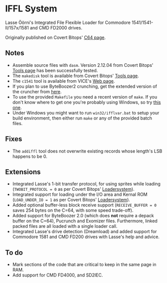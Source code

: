 # IFFL System
Lasse Öörni's Integrated File Flexible Loader for Commodore 1541/1541-II/157x/1581 and CMD FD2000 drives.

Originally published on Covert Bitops' [C64 page](https://cadaver.github.io/rants/iffl.html).

## Notes
- Assemble source files with `dasm`. Version 2.12.04 from Covert Bitops' [Tools page](https://cadaver.github.io/tools.html) has been successfully tested.
- The `makedisk` tool is available from Covert Bitops' [Tools page](https://cadaver.github.io/tools.html).
- The `c1541` tool is available from VICE's [Web page](http://vice-emu.sourceforge.net/index.html#download).
- If you plan to use ByteBoozer2 crunching, get the extended version of the cruncher from [here](https://github.com/luigidifraia/ByteBoozer2).
- To use the provided `Makefile` you need a recent version of `make`. If you don't know where to get one you're probably using Windows, so try [this one](http://gnuwin32.sourceforge.net/packages/make.htm).
- Under Windows you might want to run `win32/ifflvar.bat` to setup your build environment, then either run `make` or any of the provided batch files.

## Fixes
- The `addiffl` tool does not overwrite existing records whose length's LSB happens to be 0.

## Extensions
- Integrated Lasse's 1-bit transfer protocol, for using sprites while loading (`TWOBIT_PROTOCOL = 0` as per Covert Bitops' [Loadersystem](https://cadaver.github.io/tools.html)).
- Integrated support for loading under the I/O area and Kernal ROM (`LOAD_UNDER_IO = 1` as per Covert Bitops' [Loadersystem](https://cadaver.github.io/tools.html)).
- Added optional buffer-less block receive support (`RECEIVE_BUFFER = 0` saves 254 bytes on the C=64, with some speed trade-off).
- Added support for ByteBoozer 2.0 (which does **not** require a depack buffer on the C=64), Pucrunch and Exomizer files. Furthermore, linked packed files are all loaded with a single loader call.
- Integrated Lasse's drive detection (Dreamload) and added support for Commodore 1581 and CMD FD200 drives with Lasse's help and advice.

## To do
- Mark sections of the code that are critical to keep in the same page in RAM.
- Add support for CMD FD4000, and SD2IEC.
